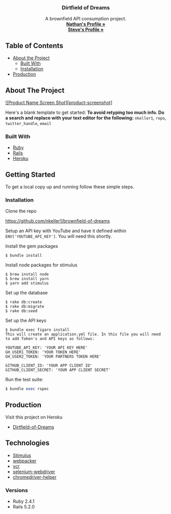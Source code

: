 <p align="center">
  <h3 align="center">Dirtfield of Dreams</h3>

  <p align="center">
    A brownfield API consumption project.
    <br />
    <a href="https://github.com/nkeller1"><strong>Nathan's Profile »</strong></a>
    <br />
    <a href="https://github.com/alerrian"><strong>Steve's Profile »</strong></a>
  </p>
</p>



<!-- TABLE OF CONTENTS -->
## Table of Contents

* [About the Project](#about-the-project)
  * [Built With](#built-with)
  * [Installation](#installation)
* [Production](#production)

<!-- ABOUT THE PROJECT -->
## About The Project

[![Product Name Screen Shot][product-screenshot]](https://example.com)

Here's a blank template to get started:
**To avoid retyping too much info. Do a search and replace with your text editor for the following:**
`nkeller1`, `repo`, `twitter_handle`, `email`


### Built With

* [Ruby](https://ruby-doc.org/)
* [Rails](https://guides.rubyonrails.org/)
* [Heroku](https://devcenter.heroku.com/categories/reference)


<!-- GETTING STARTED -->
## Getting Started

To get a local copy up and running follow these simple steps.


### Installation

Clone the repo

https://github.com/nkeller1/brownfield-of-dreams

Setup an API key with YouTube and have it defined within `ENV['YOUTUBE_API_KEY']`. You will need this shortly.

Install the gem packages
```
$ bundle install
```

Install node packages for stimulus
```
$ brew install node
$ brew install yarn
$ yarn add stimulus
```

Set up the database
```
$ rake db:create
$ rake db:migrate
$ rake db:seed
```

Set up the API keys
```
$ bundle exec figaro install
This will create an application.yml file. In this file you will need to add Token's and API keys as follows:

YOUTUBE_API_KEY: 'YOUR API KEY HERE'
GH_USER1_TOKEN: 'YOUR TOKEN HERE'
GH_USER2_TOKEN: 'YOUR PARTNERS TOKEN HERE'

GITHUB_CLIENT_ID: 'YOUR APP CLIENT ID'
GITHUB_CLIENT_SECRET: 'YOUR APP CLIENT SECRET'

```

Run the test suite:
```ruby
$ bundle exec rspec
```

<!-- USAGE EXAMPLES -->
## Production

Visit this project on Heroku

* [Dirtfield-of-Dreams](https://dirtfield-of-dreams.herokuapp.com/)

## Technologies
* [Stimulus](https://github.com/stimulusjs/stimulus)
* [webpacker](https://github.com/rails/webpacker)
* [vcr](https://github.com/vcr/vcr)
* [selenium-webdriver](https://www.seleniumhq.org/docs/03_webdriver.jsp)
* [chromedriver-helper](http://chromedriver.chromium.org/)

### Versions
* Ruby 2.4.1
* Rails 5.2.0
